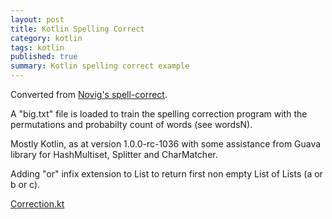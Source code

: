 ```yaml
---
layout: post
title: Kotlin Spelling Correct
category: kotlin
tags: kotlin
published: true
summary: Kotlin spelling correct example
---
```


Converted from [Novig's spell-correct](http://norvig.com/spell-correct.html).

A  "big.txt" file is loaded to train the spelling correction program with the permutations and probabilty count of words (see wordsN).

Mostly Kotlin, as at version 1.0.0-rc-1036 with some assistance from Guava library for HashMultiset, Splitter and CharMatcher.

Adding "or" infix extension to List<String> to return first non empty List of Lists (a or b or c).

[Correction.kt](https://github.com/griffio/kotlin-gradle-projects/blob/master/src/main/kotlin/griffio/spelling/Correction.kt)

<script src="https://gist.github.com/griffio/e64f282d3e0fcc79db86.js"></script>
